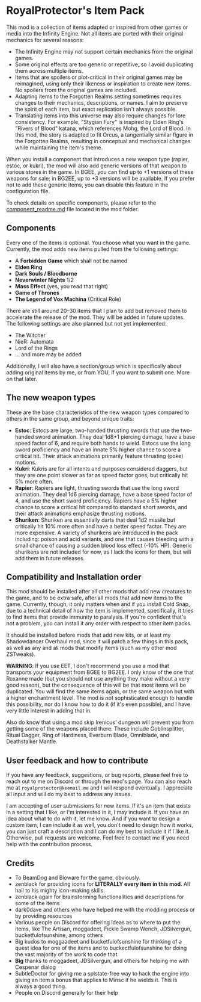 # RoyalProtector's Item Pack

This mod is a collection of items adapted or inspired from other games or media into the Infinity Engine. Not all items are ported with their original mechanics for several reasons:

- The Infinity Engine may not support certain mechanics from the original games.
- Some original effects are too generic or repetitive, so I avoid duplicating them across multiple items.
- Items that are spoilers or plot-critical in their original games may be reimagined, using only their likeness or inspiration to create new items. No spoilers from the original games are included.
- Adapting items to the Forgotten Realms setting sometimes requires changes to their mechanics, descriptions, or names. I aim to preserve the spirit of each item, but exact replication isn't always possible.
- Translating items into this universe may also require changes for lore consistency. For example, "Stygian Fury" is inspired by Elden Ring's "Rivers of Blood" katana, which references Mohg, the Lord of Blood. In this mod, the story is adapted to fit Orcus, a tangentially similar figure in the Forgotten Realms, resulting in conceptual and mechanical changes while maintaining the item's theme.

When you install a component that introduces a new weapon type (rapier, estoc, or kukri), the mod will also add generic versions of that weapon to various stores in the game. In BGEE, you can find up to +1 versions of these weapons for sale; in BG2EE, up to +3 versions will be available. If you prefer not to add these generic items, you can disable this feature in the configuration file.

To check details on specific components, please refer to the [component_readme.md](ZS_ItemPack/component_readme.md) file located in the mod folder.

## Components

Every one of the items is optional. You choose what you want in the game. Currently, the mod adds new items pulled from the following settings:

- A **Forbidden Game** which shall not be named
- **Elden Ring**
- **Dark Souls / Bloodborne**
- **Neverwinter Nights** 1/2
- **Mass Effect** (yes, you read that right)
- **Game of Thrones**
- **The Legend of Vox Machina** (Critical Role)

There are still around 20–30 items that I plan to add but removed them to accelerate the release of the mod. They will be added in future updates. The following settings are also planned but not yet implemented:

- The Witcher
- NieR: Automata
- Lord of the Rings
- ... and more may be added

Additionally, I will also have a section/group which is specifically about adding original items by me, or from YOU, if you want to submit one. More on that later.

## The new weapon types

These are the base characteristics of the new weapon types compared to others in the same group, and beyond unique traits:

- **Estoc**: Estocs are large, two-handed thrusting swords that use the two-handed sword animation. They deal 1d8+1 piercing damage, have a base speed factor of 6, and require both hands to wield. Estocs use the long sword proficiency and have an innate 5% higher chance to score a critical hit. Their attack animations primarily feature thrusting (poke) motions.
- **Kukri**: Kukris are for all intents and purposes considered daggers, but they are one point slower as far as speed factor goes, but critically hit 5% more often.
- **Rapier**: Rapiers are light, thrusting swords that use the long sword animation. They deal 1d6 piercing damage, have a base speed factor of 4, and use the short sword proficiency. Rapiers have a 5% higher chance to score a critical hit compared to standard short swords, and their attack animations emphasize thrusting motions.
- **Shuriken**: Shuriken are essentially darts that deal 1d2 missile but critically hit 10% more often and have a better speed factor. They are more expensive. A variety of shurikens are introduced in the pack including: poison and acid variants, and one that causes bleeding with a small chance of causing a sudden blood loss effect (-10% HP). Generic shurikens are not included for now, as I lack the icons for them, but will add them in future releases.

## Compatibility and Installation order

This mod should be installed after all other mods that add new creatures to the game, and to be extra safe, after all mods that add new items to the game. Currently, though, it only matters when and if you install Cold Snap, due to a technical detail of how the item is implemented, specifically, it tries to find items that provide immunity to paralysis. If you're confident that's not a problem, you can install it any order with respect to other item packs.

It should be installed before mods that add new kits, or at least my Shadowdancer Overhaul mod, since it will patch a few things in this pack, as well as any and all mods that modify items (such as my other mod ZSTweaks).

**WARNING**: If you use EET, I don't recommend you use a mod that transports your equipment from BGEE to BG2EE. I only know of the one that Roxanne made (but you should not use anything they make without a very good reason), but the consequence of this will be that most items will be duplicated. You will find the same items again, or the same weapon but with a higher enchantment level. The mod is not sophisticated enough to handle this possibility, nor do I know how to do it (if it's even possible), and I have very little interest in adding that in.

Also do know that using a mod skip Irenicus' dungeon will prevent you from getting some of the weapons placed there. These include Goblinsplitter, Ritual Dagger, Ring of Hardiness, Everburn Blade, Omniblade, and Deathstalker Mantle.

## User feedback and how to contribute

If you have any feedback, suggestions, or bug reports, please feel free to reach out to me on Discord or through the mod's page. You can also reach me at `royalprotector@keemail.me` and I will respond eventually. I appreciate all input and will do my best to address any issues.

I am accepting of user submissions for new items. If it's an item that exists in a setting that I like, or I'm interested in it, I may include it. If you have an idea about what to do with it, let me know. And if you want to design a custom item, I can include it as well, you don't need to design how it works, you can just craft a description and I can do my best to include it if I like it. Otherwise, pull requests are welcome. Feel free to contact me if you need help with the contribution process.

## Credits

- To BeamDog and Bioware for the game, obviously.
- zenblack for providing icons for **LITERALLY every item in this mod**. All hail to his mighty icon-making skills.
- zenblack again for brainstorming functionalities and descriptions for some of the items
- dark0dave and others who have helped me with the modding process or by providing resources
- Various people on Discord for offering ideas as to where to put the items, like The Artisan, moggadeet, Fickle Swamp Wench, JDSilvergun, bucketfulofsunshine, among others
- Big kudos to moggaadeet and bucketfulofsunshine for thinking of a quest idea for one of the items and to buckectfulofsunshine for doing the vast majority of the work to code that
- **Big** thanks to moggadeet, JDSilvergun, and others for helping me with Cespenar dialog
- SubtleDoctor for giving me a splstate-free way to hack the engine into giving an item a bonus that applies to Minsc if he wields it. This is always a good thing.
- People on Discord generally for their help
